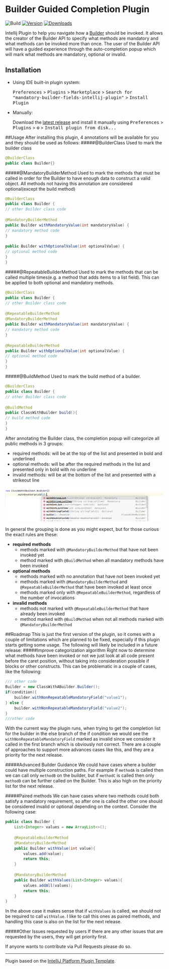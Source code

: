 # Builder Guided Completion Plugin

![Build](https://github.com/banterly91/Builder-Guided-Completion-Plugin/workflows/Build/badge.svg)
[![Version](https://img.shields.io/jetbrains/plugin/v/PLUGIN_ID.svg)](https://plugins.jetbrains.com/plugin/PLUGIN_ID)
[![Downloads](https://img.shields.io/jetbrains/plugin/d/PLUGIN_ID.svg)](https://plugins.jetbrains.com/plugin/PLUGIN_ID)


<!-- Plugin description -->
Intellij Plugin to help you navigate how a [Builder](https://refactoring.guru/design-patterns/builder) should be invoked.
It allows the creator of the Builder API to specify what methods are mandatory and what methods can be invoked more than once.
The user of the Builder API will have a guided experience through the auto-completion popup which will mark what methods are mandatory, optional or invalid.
<!-- Plugin description end -->

## Installation

- Using IDE built-in plugin system:
  
  <kbd>Preferences</kbd> > <kbd>Plugins</kbd> > <kbd>Marketplace</kbd> > <kbd>Search for "mandatory-builder-fields-intellij-plugin"</kbd> >
  <kbd>Install Plugin</kbd>
  
- Manually:

  Download the [latest release](https://github.com/banterly91/Builder-Guided-Completion-Plugin/releases/latest) and install it manually using
  <kbd>Preferences</kbd> > <kbd>Plugins</kbd> > <kbd>⚙️</kbd> > <kbd>Install plugin from disk...</kbd>


##Usage
After installing this plugin, 4 annotations will be available for you and they should be used as follows:
#####@BuilderClass
Used to mark the builder class
```java
@BuilderClass
public class Builder{}
```
#####@MandatoryBuilderMethod
Used to mark the methods that must be called in order for the Builder to have enough data to construct a valid object. All methods not having this annotation are considered optional(except the build method)
```java
@BuilderClass
public class Builder {
// other Builder class code

@MandatoryBuilderMethod
public Builder withMandatoryValue(int mandatoryValue) {
// mandatory method code
}

public Builder withOptionalValue(int optionalValue) {
// optional method code
}
}
```

#####@RepeatableBuilderMethod
Used to mark the methods that can be called multiple times(e.g. a method that adds items to a list field). This can be applied to both optional and mandatory methods.
```java
@BuilderClass
public class Builder {
// other Builder class code

@RepeatableBuilderMethod
@MandatoryBuilderMethod
public Builder withMandatoryValue(int mandatoryValue) {
// mandatory method code
}

@RepeatableBuilderMethod
public Builder withOptionalValue(int optionalValue) {
// optional method code
}
}
```

#####@BuildMethod
Used to mark the build method of a builder.
```java
@BuilderClass
public class Builder {
// other Builder class code

@BuildMethod
public ClassWithBuilder build(){
// build method code
}
}
```

After annotating the Builder class, the completion popup will categorize all public methods in 3 groups:
* required methods: will be at the top of the list and presented in bold and underlined 
* optional methods: will be after the required methods in the list and presented only in bold with no underline
* invalid methods: will be at the bottom of the list and presented with a strikeout line

![Completion example](docs/images/example.PNG)

In general the grouping is done as you might expect, but for those curious the exact rules are these:
* **required methods**
    * methods marked with `@MandatoryBuilderMethod` that have not been invoked yet
    * method marked with `@BuildMethod` when all mandatory methods have been invoked
* **optional methods**
    * methods marked with no annotation that have not been invoked yet
    * methods marked with `@MandatoryBuilderMethod` and `@RepeatableBuilderMethod` that have been invoked at least once
    * methods marked only with `@RepeatableBuilderMethod`, regardless of the number of invocations
* **invalid methods**
    * methods not marked with `@RepeatableBuilderMethod` that have already been invoked
    * method marked with `@BuildMethod` when not all methods marked with `@MandatoryBuilderMethod`

##Roadmap
This is just the first version of the plugin, so it comes with a couple of limitations which are planned to be fixed, especially if this plugin starts getting some usage.
The following will likely be included in a future release:
#####Improve categorization algorithm 
Right now to determine what methods have been invoked or not we just look at all code present before the caret position, without taking into consideration possible if blocks or other constructs. This can be problematic in a couple of cases, like the following:
```java
/// other code
Builder = new ClassWithABuilder.Builder();
if(condition){
    builder.withNonRepeatableMandatoryField("value1");
} else {
    builder.withNonRepeatableMandatoryField("value2");
}
///other code
```
With the current way the plugin runs, when trying to get the completion list for the builder in the else branch of the if condition we would see the `withNonRepeatableMandatoryField` marked as invalid since we consider it called in the first branch which is obviously not correct. 
There are a couple of approaches to support more advances cases like this, and they are a priority for the next release.

#####Advanced Builder Guidance
We could have cases where a builder could have multiple construction paths. For example if `methodA` is called then we can call only `methodB` on the builder, but if `methodC` is called then only `methodD` can be further called on the Builder. This is also high on the priority list for the next release.

#####Paired methods
We can have cases where two methods could both satisfy a mandatory requirement, so after one is called the other one should be considered invalid or optional depending on the context.
Consider the following case:
```java
public class Builder {
    List<Integer> values = new ArrayList<>();
    
    @RepeatableBuilderMethod
    @MandatoryBuilderMethod
    public Builder withValue(int value){
        values.add(value);
        return this;
    }   

    @MandatoryBuilderMethod
    public Builder withValues(List<Integer> values){
        values.addAll(values);
        return this;
    }   
}
```
In the above case it makes sense that if `withValues` is called, we should not be required to call `withValue`. I like to call this ones as paired methods, and handling this case is also on the list for the next release.

#####Other Issues requested by users
If there are any other issues that are requested by the users, they will get priority first. 

If anyone wants to contribute via Pull Requests please do so.

---
Plugin based on the [IntelliJ Platform Plugin Template][template].

[template]: https://github.com/JetBrains/intellij-platform-plugin-template
